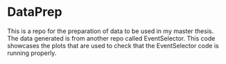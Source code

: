 # DataPrep
This is a repo for the preparation of data to be used in my master thesis.
The data generated is from another repo called EventSelector. This code showcases the plots that are used to check that the EventSelector code is running properly.